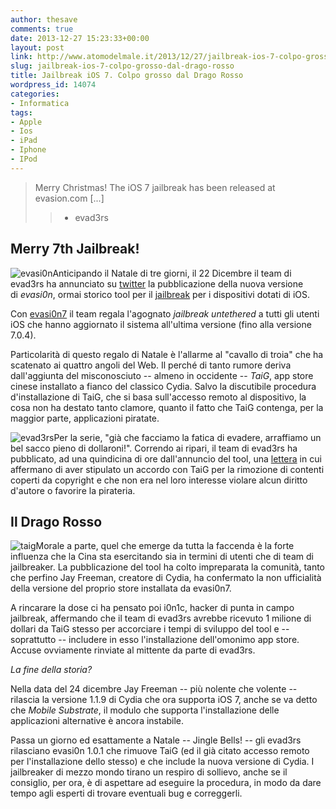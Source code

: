 ```yaml
---
author: thesave
comments: true
date: 2013-12-27 15:23:33+00:00
layout: post
link: http://www.atomodelmale.it/2013/12/27/jailbreak-ios-7-colpo-grosso-dal-drago-rosso/
slug: jailbreak-ios-7-colpo-grosso-dal-drago-rosso
title: Jailbreak iOS 7. Colpo grosso dal Drago Rosso
wordpress_id: 14074
categories:
- Informatica
tags:
- Apple
- Ios
- iPad
- Iphone
- IPod
---
```


<blockquote>Merry Christmas! The iOS 7 jailbreak has been released at evasion.com [...]

> 
> - evad3rs
> 
> </blockquote>




## Merry 7th Jailbreak!


![evasi0n](http://www.atomodelmale.it/wp-content/uploads/2013/12/evasi0n-300x262.png)Anticipando il Natale di tre giorni, il 22 Dicembre il team di evad3rs ha annunciato su [twitter](https://twitter.com/evad3rs/status/414732490402566144) la pubblicazione della nuova versione di _evasi0n_, ormai storico tool per il [jailbreak](http://www.atomodelmale.it/?s=jailbreak) per i dispositivi dotati di iOS.

Con [evasi0n7](http://evasi0n.com/) il team regala l'agognato _jailbreak untethered_ a tutti gli utenti iOS che hanno aggiornato il sistema all'ultima versione (fino alla versione 7.0.4).

Particolarità di questo regalo di Natale è l'allarme al "cavallo di troia" che ha scatenato ai quattro angoli del Web. Il perché di tanto rumore deriva dall'aggiunta del misconosciuto -- almeno in occidente -- _TaiG_, app store cinese installato a fianco del classico Cydia. Salvo la discutibile procedura d'installazione di TaiG, che si basa sull'accesso remoto al dispositivo, la cosa non ha destato tanto clamore, quanto il fatto che TaiG contenga, per la maggior parte, applicazioni piratate.

![evad3rs](http://www.atomodelmale.it/wp-content/uploads/2013/12/evad3rs.png)Per la serie, "già che facciamo la fatica di evadere, arraffiamo un bel sacco pieno di dollaroni!". Correndo ai ripari, il team di evad3rs ha pubblicato, ad una quindicina di ore dall'annuncio del tool, una [lettera](http://evasi0n.com/l.html) in cui affermano di aver stipulato un accordo con TaiG per la rimozione di contenti coperti da copyright e che non era nel loro interesse violare alcun diritto d'autore o favorire la pirateria.



## Il Drago Rosso


![taig](http://www.atomodelmale.it/wp-content/uploads/2013/12/taig-300x195.jpg)Morale a parte, quel che emerge da tutta la faccenda è la forte influenza che la Cina sta esercitando sia in termini di utenti che di team di jailbreaker. La pubblicazione del tool ha colto impreparata la comunità, tanto che perfino Jay Freeman, creatore di Cydia, ha confermato la non ufficialità della versione del proprio store installata da evasi0n7.

A rincarare la dose ci ha pensato poi i0n1c, hacker di punta in campo jailbreak, affermando che il team di evad3rs avrebbe ricevuto 1 milione di dollari da TaiG stesso per accorciare i tempi di sviluppo del tool e -- soprattutto -- includere in esso l'installazione dell'omonimo app store. Accuse ovviamente rinviate al mittente da parte di evad3rs.

_La fine della storia?_

Nella data del 24 dicembre Jay Freeman -- più nolente che volente -- rilascia la versione 1.1.9 di Cydia che ora supporta iOS 7, anche se va detto che _Mobile Substrate_, il modulo che supporta l'installazione delle applicazioni alternative è ancora instabile.

Passa un giorno ed esattamente a Natale -- Jingle Bells! -- gli evad3rs rilasciano evasi0n 1.0.1 che rimuove TaiG (ed il già citato accesso remoto per l'installazione dello stesso) e che include la nuova versione di Cydia. I jailbreaker di mezzo mondo tirano un respiro di sollievo, anche se il consiglio, per ora, è di aspettare ad eseguire la procedura, in modo da dare tempo agli esperti di trovare eventuali bug e correggerli.
